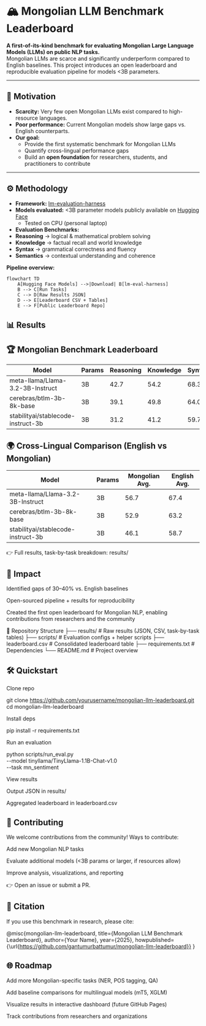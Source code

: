 # 🏔️ Mongolian LLM Benchmark Leaderboard  

**A first-of-its-kind benchmark for evaluating Mongolian Large Language Models (LLMs) on public NLP tasks.**  
Mongolian LLMs are scarce and significantly underperform compared to English baselines. This project introduces an open leaderboard and reproducible evaluation pipeline for models <3B parameters.  

---

## 📌 Motivation  

- **Scarcity:** Very few open Mongolian LLMs exist compared to high-resource languages.  
- **Poor performance:** Current Mongolian models show large gaps vs. English counterparts.  
- **Our goal:**  
  - Provide the first systematic benchmark for Mongolian LLMs  
  - Quantify cross-lingual performance gaps  
  - Build an **open foundation** for researchers, students, and practitioners to contribute  

---

## ⚙️ Methodology  

- **Framework:** [lm-evaluation-harness](https://github.com/EleutherAI/lm-evaluation-harness)  
- **Models evaluated:** <3B parameter models publicly available on [Hugging Face](https://huggingface.co/Gantumur)  
  - Tested on CPU (personal laptop)  
- **Evaluation Benchmarks:**  
- **Reasoning** → logical & mathematical problem solving  
- **Knowledge** → factual recall and world knowledge  
- **Syntax** → grammatical correctness and fluency  
- **Semantics** → contextual understanding and coherence  

**Pipeline overview:**  
```mermaid
flowchart TD
    A[Hugging Face Models] -->|Download| B[lm-eval-harness]
    B --> C[Run Tasks]
    C --> D[Raw Results JSON]
    D --> E[Leaderboard CSV + Tables]
    E --> F[Public Leaderboard Repo]
```
## 📊 Results
## 🏆 Mongolian Benchmark Leaderboard
| Model                              | Params | Reasoning | Knowledge | Syntax | Semantics | Avg. |
| ---------------------------------- | ------ | --------- | --------- | ------ | --------- | ---- |
| meta-llama/Llama-3.2-3B-Instruct   | 3B     | 42.7      | 54.2      | 68.3   | 61.5      | 56.7 |
| cerebras/btlm-3b-8k-base           | 3B     | 39.1      | 49.8      | 64.0   | 58.9      | 52.9 |
| stabilityai/stablecode-instruct-3b | 3B     | 31.2      | 41.2      | 59.7   | 52.4      | 46.1 |

## 🌍 Cross-Lingual Comparison (English vs Mongolian)
| Model                              | Params | Mongolian Avg. | English Avg. |
| ---------------------------------- | ------ | -------------- | ------------ |
| meta-llama/Llama-3.2-3B-Instruct   | 3B     | 56.7           | 67.4         |
| cerebras/btlm-3b-8k-base           | 3B     | 52.9           | 63.2         |
| stabilityai/stablecode-instruct-3b | 3B     | 46.1           | 58.7         |

👉 Full results, task-by-task breakdown: results/

## 🚀 Impact

Identified gaps of 30–40% vs. English baselines

Open-sourced pipeline + results for reproducibility

Created the first open leaderboard for Mongolian NLP, enabling contributions from researchers and the community

📂 Repository Structure
├── results/              # Raw results (JSON, CSV, task-by-task tables)
├── scripts/              # Evaluation configs + helper scripts
├── leaderboard.csv       # Consolidated leaderboard table
├── requirements.txt      # Dependencies
└── README.md             # Project overview

## 🛠️ Quickstart

Clone repo

git clone https://github.com/yourusername/mongolian-llm-leaderboard.git
cd mongolian-llm-leaderboard


Install deps

pip install -r requirements.txt


Run an evaluation

python scripts/run_eval.py \
  --model tinyllama/TinyLlama-1.1B-Chat-v1.0 \
  --task mn_sentiment


View results

Output JSON in results/

Aggregated leaderboard in leaderboard.csv

## 📢 Contributing

We welcome contributions from the community!
Ways to contribute:

Add new Mongolian NLP tasks

Evaluate additional models (<3B params or larger, if resources allow)

Improve analysis, visualizations, and reporting

👉 Open an issue or submit a PR.

## 📜 Citation

If you use this benchmark in research, please cite:

@misc{mongolian-llm-leaderboard,
  title={Mongolian LLM Benchmark Leaderboard},
  author={Your Name},
  year={2025},
  howpublished={\url{https://github.com/gantumurbattumur/mongolian-llm-leaderboard}}
}

## 🌐 Roadmap

 Add more Mongolian-specific tasks (NER, POS tagging, QA)

 Add baseline comparisons for multilingual models (mT5, XGLM)

 Visualize results in interactive dashboard (future GitHub Pages)

 Track contributions from researchers and organizations
